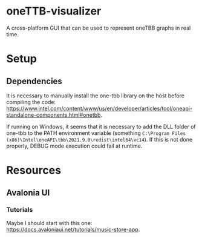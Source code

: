 # oneTTB-visualizer
A cross-platform GUI that can be used to represent oneTBB graphs in real time.

# Setup
## Dependencies
It is necessary to manually install the one-tbb library on the host before compiling the code: https://www.intel.com/content/www/us/en/developer/articles/tool/oneapi-standalone-components.html#onetbb.

If running on Windows, it seems that it is necessary to add the DLL folder of one-tbb to the PATH environment variable (something `C:\Program Files (x86)\Intel\oneAPI\tbb\2021.9.0\redist\intel64\vc14`). If this is not done properly, DEBUG mode execution could fail at runtime.

# Resources
## Avalonia UI
### Tutorials
Maybe I should start with this one: https://docs.avaloniaui.net/tutorials/music-store-app.